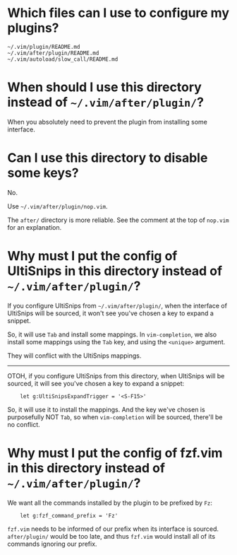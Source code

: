# Which files can I use to configure my plugins?

    ~/.vim/plugin/README.md
    ~/.vim/after/plugin/README.md
    ~/.vim/autoload/slow_call/README.md

##
# When should I use this directory instead of `~/.vim/after/plugin/`?

When you absolutely need to prevent the plugin from installing some interface.

# Can I use this directory to disable some keys?

No.

Use `~/.vim/after/plugin/nop.vim`.

The `after/` directory is more reliable.
See the comment at the top of `nop.vim` for an explanation.

# Why must I put the config of UltiSnips in this directory instead of `~/.vim/after/plugin/`?

If you  configure UltiSnips from  `~/.vim/after/plugin/`, when the  interface of
UltiSnips will be sourced, it won't see you've chosen a key to expand a snippet.

So, it will use `Tab` and install some mappings.
In `vim-completion`,  we also  install some  mappings using  the `Tab`  key, and
using the `<unique>` argument.

They will conflict with the UltiSnips mappings.

---

OTOH, if  you configure UltiSnips  from this  directory, when UltiSnips  will be
sourced, it will see you've chosen a key to expand a snippet:

        let g:UltiSnipsExpandTrigger = '<S-F15>'

So, it will use it to install the mappings.
And the  key we've chosen  is purposefully  NOT `Tab`, so  when `vim-completion`
will be sourced, there'll be no conflict.

# Why must I put the config of fzf.vim in this directory instead of `~/.vim/after/plugin/`?

We want all the commands installed by the plugin to be prefixed by `Fz`:

        let g:fzf_command_prefix = 'Fz'

`fzf.vim` needs to be informed of our prefix when its interface is sourced.
`after/plugin/` would be  too late, and thus `fzf.vim` would  install all of its
commands ignoring our prefix.

